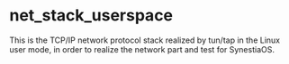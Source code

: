 # net_stack_userspace


This is the TCP/IP network protocol stack realized by tun/tap in the Linux user mode, in order to realize the network part and test for SynestiaOS.
